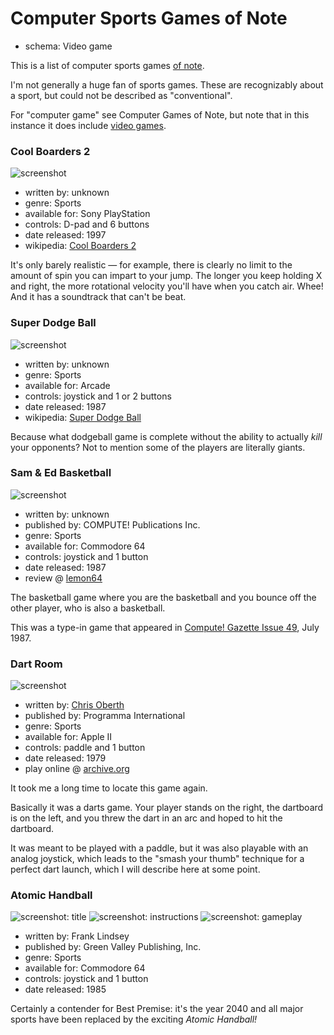 Computer Sports Games of Note
=============================

*   schema: Video game

This is a list of computer sports games
[of note](A%20Note%20on%20Items%20of%20Note.md).

I'm not generally a huge fan of sports games.
These are recognizably about a sport, but
could not be described as "conventional".

For "computer game" see Computer Games of Note,
but note that in this instance it does include
[video games](Video%20Games%20of%20Note.md).

### Cool Boarders 2

![screenshot](https://static.catseye.tc/archive/www.vizzed.com/videogames%252Fpsx%252Fscreenshot%252FCool%252520Boarders%2525202-2.jpg)

*   written by: unknown
*   genre: Sports
*   available for: Sony PlayStation
*   controls: D-pad and 6 buttons
*   date released: 1997
*   wikipedia: [Cool Boarders 2](https://en.wikipedia.org/wiki/Cool_Boarders_2)

It's only barely realistic — for example,
there is clearly no limit to the amount of spin you can impart to your
jump. The longer you keep holding X and right, the more rotational velocity
you'll have when you catch air. Whee! And it has a soundtrack that can't be
beat.

### Super Dodge Ball

![screenshot](https://static.catseye.tc/archive/upload.wikimedia.org/wikipedia%252Fen%252F3%252F3a%252FNekketsu_koukou_dodgeball_bu.jpg)

*   written by: unknown
*   genre: Sports
*   available for: Arcade
*   controls: joystick and 1 or 2 buttons
*   date released: 1987
*   wikipedia: [Super Dodge Ball](https://en.wikipedia.org/wiki/Super_Dodge_Ball)

Because what dodgeball game is complete without the ability to
actually *kill* your opponents?  Not to mention some of the
players are literally giants.

### Sam & Ed Basketball

![screenshot](https://static.catseye.tc/archive/www.lemon64.com/games%252Fscreenshots%252Ffull%252Fs%252Fsam_and_ed_basketball_01.gif)

*   written by: unknown
*   published by: COMPUTE! Publications Inc.
*   genre: Sports
*   available for: Commodore 64
*   controls: joystick and 1 button
*   date released: 1987
*   review @ [lemon64](http://www.lemon64.com/reviews/view.php?id=1109)

The basketball game where you are the basketball and you bounce off
the other player, who is also a basketball.

This was a type-in game that appeared in
[Compute! Gazette Issue 49](https://archive.org/details/1987-07-computegazette),
July 1987.

### Dart Room

![screenshot](http://static.catseye.tc/images/curated/screenshots/Dart%20Room%20%28Chris%20Oberth%2C%201979%29.png)

*   written by: [Chris Oberth](https://en.wikipedia.org/wiki/Chris_Oberth)
*   published by: Programma International
*   genre: Sports
*   available for: Apple II
*   controls: paddle and 1 button
*   date released: 1979
*   play online @ [archive.org](https://archive.org/details/a2_cple_Apple_Bowl_Budge_Trilogy_Dart_Room_Star_Wars_William_Tell)

It took me a long time to locate this game again.

Basically it was a darts game.  Your player stands on the right, the
dartboard is on the left, and you threw the dart in an arc and hoped
to hit the dartboard.

It was meant to be played with a paddle, but it was also playable
with an analog joystick, which leads to the "smash your thumb" technique
for a perfect dart launch, which I will describe here at some point.

### Atomic Handball

![screenshot: title](http://static.catseye.tc/images/curated/screenshots/Atomic%20Handball%20-%20title%20%28Frank%20Lindsey%2C%201985%29.png)
![screenshot: instructions](http://static.catseye.tc/images/curated/screenshots/Atomic%20Handball%20-%20instructions%20%28Frank%20Lindsey%2C%201985%29.png)
![screenshot: gameplay](http://static.catseye.tc/images/curated/screenshots/Atomic%20Handball%20-%20gameplay%20%28Frank%20Lindsey%2C%201985%29.png)

*   written by: Frank Lindsey
*   published by: Green Valley Publishing, Inc.
*   genre: Sports
*   available for: Commodore 64
*   controls: joystick and 1 button
*   date released: 1985

Certainly a contender for Best Premise: it's the year 2040 and
all major sports have been replaced by the exciting _Atomic Handball!_
